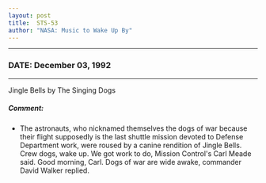 ```yaml
---
layout: post
title:  STS-53
author: "NASA: Music to Wake Up By"
---
```


----
### DATE: December 03, 1992
----
Jingle Bells by The Singing Dogs

##### Comment:
* The astronauts, who nicknamed themselves the dogs of war because their flight supposedly is the last shuttle mission devoted to Defense Department work, were roused by a canine rendition of Jingle Bells. Crew dogs, wake up. We got work to do, Mission Control's Carl Meade said. Good morning, Carl. Dogs of war are wide awake, commander David Walker replied.

